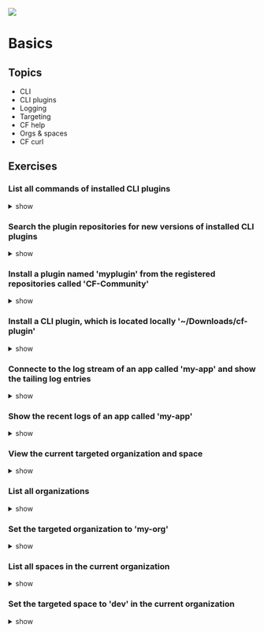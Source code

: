 ![](https://ga4gh.datainsights.cloud/api?repo=CFCD-exercises/basics&empty)
# Basics

## Topics

- CLI
- CLI plugins
- Logging
- Targeting
- CF help
- Orgs & spaces
- CF curl

## Exercises

### List all commands of installed CLI plugins

<details><summary>show</summary>
<p>

```bash
cf plugins
```

</p>
</details>

### Search the plugin repositories for new versions of installed CLI plugins

<details><summary>show</summary>
<p>

```bash
cf plugins --outdated
```

</p>
</details>

### Install a plugin named 'myplugin' from the registered repositories called 'CF-Community'

<details><summary>show</summary>
<p>

```bash
cf install-plugin -r CF-Community "myplugin"
```

</p>
</details>

### Install a CLI plugin, which is located locally '~/Downloads/cf-plugin'

<details><summary>show</summary>
<p>

```bash
cf install-plugin ~/Downloads/cf-plugin
```

</p>
</details>

### Connecte to the log stream of an app called 'my-app' and show the tailing log entries

<details><summary>show</summary>
<p>

```bash
cf logs my-app
```

</p>
</details>

### Show the recent logs of an app called 'my-app'

<details><summary>show</summary>
<p>

```bash
cf logs my-app --recent
```

</p>
</details>

### View the current targeted organization and space

<details><summary>show</summary>
<p>

```bash
cf target
```

</p>
</details>

### List all organizations

<details><summary>show</summary>
<p>

```bash
cf orgs
```

Alternatively, you can use the alias 'o'

```bash
cf o
```

</p>
</details>

### Set the targeted organization to 'my-org'

<details><summary>show</summary>
<p>

```bash
cf target -o my-org
```

</p>
</details>

### List all spaces in the current organization

<details><summary>show</summary>
<p>

```bash
cf spaces
```

</p>
</details>

### Set the targeted space to 'dev' in the current organization

<details><summary>show</summary>
<p>

```bash
cf target -s dev
```

</p>
</details>

<!--What commands are not listed when using the cf -h?
What does the cf target command do?
What command would you use to list all spaces in your Cloud Foundry organization?
What command would you use to list service offerings in the marketplace?-->
